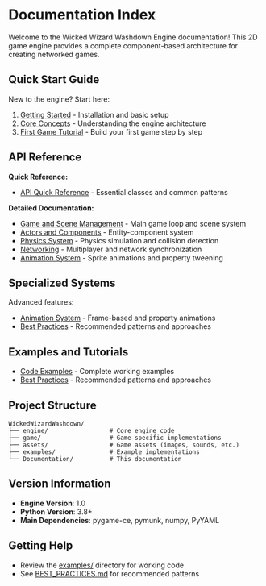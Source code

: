 # Documentation Index

Welcome to the Wicked Wizard Washdown Engine documentation! This 2D game engine provides a complete component-based architecture for creating networked games.

## Quick Start Guide

New to the engine? Start here:
1. [Getting Started](GETTING_STARTED.md) - Installation and basic setup
2. [Core Concepts](CORE_CONCEPTS.md) - Understanding the engine architecture
3. [First Game Tutorial](TUTORIAL.md) - Build your first game step by step

## API Reference

**Quick Reference:**
- [API Quick Reference](API_QUICK_REFERENCE.md) - Essential classes and common patterns

**Detailed Documentation:**
- [Game and Scene Management](GAME_AND_SCENES.md) - Main game loop and scene system
- [Actors and Components](ACTORS_AND_COMPONENTS.md) - Entity-component system
- [Physics System](PHYSICS_SYSTEM.md) - Physics simulation and collision detection
- [Networking](NETWORKING.md) - Multiplayer and network synchronization
- [Animation System](ANIMATION_SYSTEM.md) - Sprite animations and property tweening

## Specialized Systems

Advanced features:
- [Animation System](ANIMATION_SYSTEM.md) - Frame-based and property animations
- [Best Practices](BEST_PRACTICES.md) - Recommended patterns and approaches

## Examples and Tutorials

- [Code Examples](../examples/README.md) - Complete working examples
- [Best Practices](BEST_PRACTICES.md) - Recommended patterns and approaches

## Project Structure

```
WickedWizardWashdown/
├── engine/                 # Core engine code
├── game/                   # Game-specific implementations
├── assets/                 # Game assets (images, sounds, etc.)
├── examples/               # Example implementations
└── Documentation/          # This documentation
```

## Version Information

- **Engine Version**: 1.0
- **Python Version**: 3.8+
- **Main Dependencies**: pygame-ce, pymunk, numpy, PyYAML

## Getting Help

- Review the [examples/](../examples/) directory for working code
- See [BEST_PRACTICES.md](BEST_PRACTICES.md) for recommended patterns
